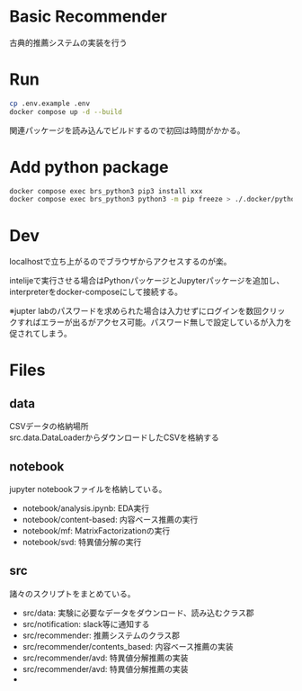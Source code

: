 # Basic Recommender

古典的推薦システムの実装を行う

# Run

```bash
cp .env.example .env
docker compose up -d --build
```
関連パッケージを読み込んでビルドするので初回は時間がかかる。

# Add python package

```bash
docker compose exec brs_python3 pip3 install xxx
docker compose exec brs_python3 python3 -m pip freeze > ./.docker/python/requirements.txt
```

# Dev

localhostで立ち上がるのでブラウザからアクセスするのが楽。

intelijeで実行させる場合はPythonパッケージとJupyterパッケージを追加し、  
interpreterをdocker-composeにして接続する。

※jupter labのパスワードを求められた場合は入力せずにログインを数回クリックすればエラーが出るがアクセス可能。パスワード無しで設定しているが入力を促されてしまう。


# Files

## data

CSVデータの格納場所  
src.data.DataLoaderからダウンロードしたCSVを格納する

## notebook

jupyter notebookファイルを格納している。

- notebook/analysis.ipynb: EDA実行
- notebook/content-based: 内容ベース推薦の実行
- notebook/mf: MatrixFactorizationの実行
- notebook/svd: 特異値分解の実行

## src

諸々のスクリプトをまとめている。

- src/data: 実験に必要なデータをダウンロード、読み込むクラス郡
- src/notification: slack等に通知する
- src/recommender: 推薦システムのクラス郡
- src/recommender/contents_based: 内容ベース推薦の実装
- src/recommender/avd: 特異値分解推薦の実装
- src/recommender/avd: 特異値分解推薦の実装
- 